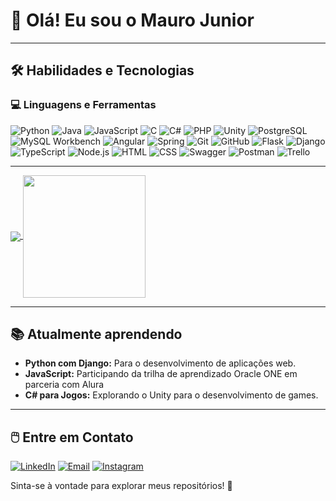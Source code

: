 # 👋 Olá! Eu sou o Mauro Junior  
---

## 🛠️ Habilidades e Tecnologias  

### 💻 Linguagens e Ferramentas
![Python](https://img.shields.io/badge/Python-3776AB?style=for-the-badge&logo=python&logoColor=white)  ![Java](https://img.shields.io/badge/Java-ED8B00?style=for-the-badge&logo=java&logoColor=white)  ![JavaScript](https://img.shields.io/badge/JavaScript-F7DF1E?style=for-the-badge&logo=javascript&logoColor=black)  ![C](https://img.shields.io/badge/C-A8B9CC?style=for-the-badge&logo=c&logoColor=white)  ![C#](https://img.shields.io/badge/C%23-239120?style=for-the-badge&logo=c-sharp&logoColor=white)  ![PHP](https://img.shields.io/badge/PHP-777BB4?style=for-the-badge&logo=php&logoColor=white)  ![Unity](https://img.shields.io/badge/Unity-000000?style=for-the-badge&logo=unity&logoColor=white)  ![PostgreSQL](https://img.shields.io/badge/PostgreSQL-4169E1?style=for-the-badge&logo=postgresql&logoColor=white) 
![MySQL Workbench](https://img.shields.io/badge/MySQL_Workbench-00758F?style=for-the-badge&logo=mysql&logoColor=white)  ![Angular](https://img.shields.io/badge/Angular-DD0031?style=for-the-badge&logo=angular&logoColor=white)  ![Spring](https://img.shields.io/badge/Spring-6DB33F?style=for-the-badge&logo=spring&logoColor=white)  ![Git](https://img.shields.io/badge/Git-F05032?style=for-the-badge&logo=git&logoColor=white)  ![GitHub](https://img.shields.io/badge/GitHub-181717?style=for-the-badge&logo=github&logoColor=white)  ![Flask](https://img.shields.io/badge/Flask-000000?style=for-the-badge&logo=flask&logoColor=white)  ![Django](https://img.shields.io/badge/Django-092E20?style=for-the-badge&logo=django&logoColor=white)  ![TypeScript](https://img.shields.io/badge/TypeScript-3178C6?style=for-the-badge&logo=typescript&logoColor=white)  ![Node.js](https://img.shields.io/badge/Node.js-339933?style=for-the-badge&logo=nodedotjs&logoColor=white)  ![HTML](https://img.shields.io/badge/HTML-E34F26?style=for-the-badge&logo=html5&logoColor=white)  ![CSS](https://img.shields.io/badge/CSS-1572B6?style=for-the-badge&logo=css3&logoColor=white)  ![Swagger](https://img.shields.io/badge/Swagger-85EA2D?style=for-the-badge&logo=swagger&logoColor=black)  ![Postman](https://img.shields.io/badge/Postman-FF6C37?style=for-the-badge&logo=postman&logoColor=white)  ![Trello](https://img.shields.io/badge/Trello-0052CC?style=for-the-badge&logo=trello&logoColor=white)  

---

<a href="https://github.com/MJunior10/github-readme-stats">
  <img align="center" src="https://github-readme-stats.vercel.app/api?username=MJunior10&theme=midnight-purple&show_icons=true&hide_border=false&count_private=true" />
</a>
<a href="https://github.com/MJunior10">
  <img align="center"  height= "196px" src="https://github-readme-stats.vercel.app/api/top-langs/?username=MJunior10&theme=midnight-purple&show_icons=true&hide_border=false&layout=compact" />
</a>

---

## 📚 Atualmente aprendendo  
- **Python com Django:** Para o desenvolvimento de aplicações web.
- **JavaScript:** Participando da trilha de aprendizado Oracle ONE em parceria com Alura
- **C# para Jogos:** Explorando o Unity para o desenvolvimento de games.
  
---

## 🖱️ Entre em Contato  

[![LinkedIn](https://img.shields.io/badge/LinkedIn-0077B5?style=for-the-badge&logo=linkedin&logoColor=white)](https://www.linkedin.com/in/mauro-junior-29b997215/)  [![Email](https://img.shields.io/badge/Email-D14836?style=for-the-badge&logo=gmail&logoColor=white)](mailto:martinsmaurojr@hotmail.com) [![Instagram](https://img.shields.io/badge/Instagram-E4405F?style=for-the-badge&logo=instagram&logoColor=white)](https://instagram.com/10_mauro.jr)

Sinta-se à vontade para explorar meus repositórios! 🚀
